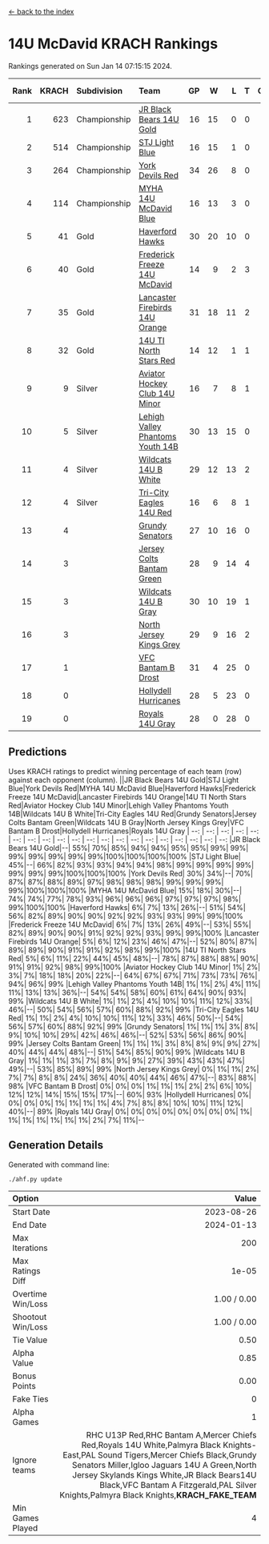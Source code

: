 [<- back to the index](readme.md)
# 14U McDavid KRACH Rankings
Rankings generated on Sun Jan 14 07:15:15 2024.

Rank|KRACH|Subdivision|Team|GP|W|L|T|OTW|OTL|SoS|Exp Wins|Win Diff
---:|---:|:---|:---|---:|---:|---:|---:|---:|---:|---:|---:|---:
1|623|Championship|[JR Black Bears 14U Gold](https://gamesheetstats.com/seasons/3659/teams/140633/schedule)|16|15|0|0|1|0|7|16.8|-0.0
2|514|Championship|[STJ Light Blue](https://gamesheetstats.com/seasons/3659/teams/140639/schedule)|16|15|1|0|0|0|46|15.9|0.0
3|264|Championship|[York Devils Red](https://gamesheetstats.com/seasons/3659/teams/140644/schedule)|34|26|8|0|0|0|370|26.9|0.0
4|114|Championship|[MYHA 14U McDavid Blue](https://gamesheetstats.com/seasons/3659/teams/140636/schedule)|16|13|3|0|0|0|46|13.9|0.0
5|41|Gold|[Haverford Hawks](https://gamesheetstats.com/seasons/3659/teams/140630/schedule)|30|20|10|0|0|0|97|20.9|0.0
6|40|Gold|[Frederick Freeze 14U McDavid](https://gamesheetstats.com/seasons/3659/teams/140628/schedule)|14|9|2|3|0|0|44|11.4|0.0
7|35|Gold|[Lancaster Firebirds 14U Orange](https://gamesheetstats.com/seasons/3659/teams/140634/schedule)|31|18|11|2|0|0|104|19.9|0.0
8|32|Gold|[14U TI North Stars Red](https://gamesheetstats.com/seasons/3659/teams/140626/schedule)|14|12|1|1|0|0|6|13.4|0.0
9|9|Silver|[Aviator Hockey Club 14U Minor](https://gamesheetstats.com/seasons/3659/teams/140627/schedule)|16|7|8|1|0|0|120|8.4|0.0
10|5|Silver|[Lehigh Valley Phantoms Youth 14B](https://gamesheetstats.com/seasons/3659/teams/140635/schedule)|30|13|15|0|1|1|59|14.9|0.0
11|4|Silver|[Wildcats 14U B White](https://gamesheetstats.com/seasons/3659/teams/140643/schedule)|29|12|13|2|1|1|43|14.9|0.0
12|4|Silver|[Tri-City Eagles 14U Red](https://gamesheetstats.com/seasons/3659/teams/140640/schedule)|16|6|8|1|1|0|56|8.4|0.0
13|4||[Grundy Senators](https://gamesheetstats.com/seasons/3659/teams/140629/schedule)|27|10|16|0|0|1|130|10.9|0.0
14|3||[Jersey Colts Bantam Green](https://gamesheetstats.com/seasons/3659/teams/140632/schedule)|28|9|14|4|1|0|27|12.9|0.0
15|3||[Wildcats 14U B Gray](https://gamesheetstats.com/seasons/3659/teams/140642/schedule)|30|10|19|1|0|0|42|11.4|0.0
16|3||[North Jersey Kings Grey](https://gamesheetstats.com/seasons/3659/teams/140637/schedule)|29|9|16|2|1|1|31|11.9|0.0
17|1||[VFC Bantam B Drost](https://gamesheetstats.com/seasons/3659/teams/140641/schedule)|31|4|25|0|0|2|130|4.9|0.0
18|0||[Hollydell Hurricanes](https://gamesheetstats.com/seasons/3659/teams/140631/schedule)|28|5|23|0|0|0|23|5.9|0.0
19|0||[Royals 14U Gray](https://gamesheetstats.com/seasons/3659/teams/140638/schedule)|28|0|28|0|0|0|75|0.9|0.0

## Predictions
Uses KRACH ratings to predict winning percentage of each team (row) against each opponent (column).
||JR Black Bears 14U Gold|STJ Light Blue|York Devils Red|MYHA 14U McDavid Blue|Haverford Hawks|Frederick Freeze 14U McDavid|Lancaster Firebirds 14U Orange|14U TI North Stars Red|Aviator Hockey Club 14U Minor|Lehigh Valley Phantoms Youth 14B|Wildcats 14U B White|Tri-City Eagles 14U Red|Grundy Senators|Jersey Colts Bantam Green|Wildcats 14U B Gray|North Jersey Kings Grey|VFC Bantam B Drost|Hollydell Hurricanes|Royals 14U Gray
| --: | --: | --: | --: | --: | --: | --: | --: | --: | --: | --: | --: | --: | --: | --: | --: | --: | --: | --: | --: 
|JR Black Bears 14U Gold|--| 55%| 70%| 85%| 94%| 94%| 95%| 95%| 99%| 99%| 99%| 99%| 99%| 99%| 99%|100%|100%|100%|100%
|STJ Light Blue| 45%|--| 66%| 82%| 93%| 93%| 94%| 94%| 98%| 99%| 99%| 99%| 99%| 99%| 99%| 99%|100%|100%|100%
|York Devils Red| 30%| 34%|--| 70%| 87%| 87%| 88%| 89%| 97%| 98%| 98%| 98%| 99%| 99%| 99%| 99%|100%|100%|100%
|MYHA 14U McDavid Blue| 15%| 18%| 30%|--| 74%| 74%| 77%| 78%| 93%| 96%| 96%| 96%| 97%| 97%| 97%| 98%| 99%|100%|100%
|Haverford Hawks|  6%|  7%| 13%| 26%|--| 51%| 54%| 56%| 82%| 89%| 90%| 90%| 92%| 92%| 93%| 93%| 99%| 99%|100%
|Frederick Freeze 14U McDavid|  6%|  7%| 13%| 26%| 49%|--| 53%| 55%| 82%| 89%| 90%| 90%| 91%| 92%| 92%| 93%| 99%| 99%|100%
|Lancaster Firebirds 14U Orange|  5%|  6%| 12%| 23%| 46%| 47%|--| 52%| 80%| 87%| 89%| 89%| 90%| 91%| 91%| 92%| 98%| 99%|100%
|14U TI North Stars Red|  5%|  6%| 11%| 22%| 44%| 45%| 48%|--| 78%| 87%| 88%| 88%| 90%| 91%| 91%| 92%| 98%| 99%|100%
|Aviator Hockey Club 14U Minor|  1%|  2%|  3%|  7%| 18%| 18%| 20%| 22%|--| 64%| 67%| 67%| 71%| 73%| 73%| 76%| 94%| 96%| 99%
|Lehigh Valley Phantoms Youth 14B|  1%|  1%|  2%|  4%| 11%| 11%| 13%| 13%| 36%|--| 54%| 54%| 58%| 60%| 61%| 64%| 90%| 93%| 99%
|Wildcats 14U B White|  1%|  1%|  2%|  4%| 10%| 10%| 11%| 12%| 33%| 46%|--| 50%| 54%| 56%| 57%| 60%| 88%| 92%| 99%
|Tri-City Eagles 14U Red|  1%|  1%|  2%|  4%| 10%| 10%| 11%| 12%| 33%| 46%| 50%|--| 54%| 56%| 57%| 60%| 88%| 92%| 99%
|Grundy Senators|  1%|  1%|  1%|  3%|  8%|  9%| 10%| 10%| 29%| 42%| 46%| 46%|--| 52%| 53%| 56%| 86%| 90%| 99%
|Jersey Colts Bantam Green|  1%|  1%|  1%|  3%|  8%|  8%|  9%|  9%| 27%| 40%| 44%| 44%| 48%|--| 51%| 54%| 85%| 90%| 99%
|Wildcats 14U B Gray|  1%|  1%|  1%|  3%|  7%|  8%|  9%|  9%| 27%| 39%| 43%| 43%| 47%| 49%|--| 53%| 85%| 89%| 99%
|North Jersey Kings Grey|  0%|  1%|  1%|  2%|  7%|  7%|  8%|  8%| 24%| 36%| 40%| 40%| 44%| 46%| 47%|--| 83%| 88%| 98%
|VFC Bantam B Drost|  0%|  0%|  0%|  1%|  1%|  1%|  2%|  2%|  6%| 10%| 12%| 12%| 14%| 15%| 15%| 17%|--| 60%| 93%
|Hollydell Hurricanes|  0%|  0%|  0%|  0%|  1%|  1%|  1%|  1%|  4%|  7%|  8%|  8%| 10%| 10%| 11%| 12%| 40%|--| 89%
|Royals 14U Gray|  0%|  0%|  0%|  0%|  0%|  0%|  0%|  0%|  1%|  1%|  1%|  1%|  1%|  1%|  1%|  2%|  7%| 11%|--

## Generation Details

Generated with command line:
```
./ahf.py update
```

| Option | Value |
| :----- | ----: |
| Start Date | 2023-08-26 |
| End Date | 2024-01-13 |
| Max Iterations | 200 |
| Max Ratings Diff | 1e-05 |
| Overtime Win/Loss | 1.00 / 0.00 |
| Shootout Win/Loss | 1.00 / 0.00 |
| Tie Value | 0.50 |
| Alpha Value | 0.85 |
| Bonus Points | 0.00 |
| Fake Ties | 0 |
| Alpha Games | 1 |
| Ignore teams | RHC U13P Red,RHC Bantam A,Mercer Chiefs Red,Royals 14U White,Palmyra Black Knights-East,PAL Sound Tigers,Mercer Chiefs Black,Grundy Senators Miller,Igloo Jaguars 14U A Green,North Jersey Skylands Kings White,JR Black Bears14U Black,VFC Bantam A Fitzgerald,PAL Silver Knights,Palmyra Black Knights,__KRACH_FAKE_TEAM__ |
| Min Games Played | 4 |

